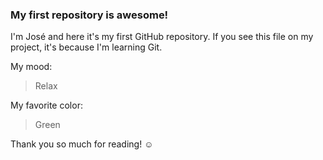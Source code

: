 ### My first repository is awesome!

I'm José and here it's my first GitHub repository.
If you see this file on my project, it's because I'm learning Git.

My mood:

> Relax

My favorite color:

> Green

Thank you so much for reading! ☺
